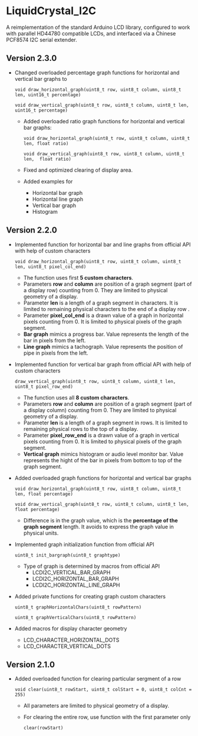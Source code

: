 # LiquidCrystal_I2C
A reimplementation of the standard Arduino LCD library, configured to work
with parallel HD44780 compatible LCDs, and interfaced via a Chinese
PCF8574 I2C serial extender.

Version 2.3.0
--
- Changed overloaded percentage graph functions for horizontal and vertical bar graphs to

	`void draw_horizontal_graph(uint8_t row, uint8_t column, uint8_t len, uint16_t percentage)`
	
	`void draw_vertical_graph(uint8_t row, uint8_t column, uint8_t len,  uint16_t percentage)`

  - Added overloaded ratio graph functions for horizontal and vertical bar graphs:

	`void draw_horizontal_graph(uint8_t row, uint8_t column, uint8_t len, float ratio)`
	
	`void draw_vertical_graph(uint8_t row, uint8_t column, uint8_t len,  float ratio)`
  
  - Fixed and optimized clearing of display area.
  - Added examples for
    - Horizontal bar graph
    - Horizontal line graph
    - Vertical bar graph
    - Histogram

Version 2.2.0
--
- Implemented function for horizontal bar and line graphs from official API with help of custom characters

	`void draw_horizontal_graph(uint8_t row, uint8_t column, uint8_t len, uint8_t pixel_col_end)`

	- The function uses first **5 custom characters**.
	- Parameters **row** and **column** are position of a graph segment (part of a display row) counting from 0. They are limited to physical geometry of a display.
	- Parameter **len** is a length of a graph segment in characters. It is limited to remaining physical characters to the end of a display row .
	- Parameter **pixel\_col\_end** is a drawn value of a graph in horizontal pixels counting from 0. It is limited to physical pixels of the graph segment.
	- **Bar graph** mimics a progress bar. Value represents the length of the bar in pixels from the left.
	- **Line graph** mimics a tachograph. Value represents the position of pipe in pixels from the left.

- Implemented function for vertical bar graph from official API with help of custom characters

	`draw_vertical_graph(uint8_t row, uint8_t column, uint8_t len,  uint8_t pixel_row_end)`

	- The function uses all **8 custom characters**.
	- Parameters **row** and **column** are position of a graph segment (part of a display column) counting from 0. They are limited to physical geometry of a display.
	- Parameter **len** is a length of a graph segment in rows. It is limited to remaining physical rows to the top of a display.
	- Parameter **pixel\_row\_end** is a drawn value of a graph in vertical pixels counting from 0. It is limited to physical pixels of the graph segment.
	- **Vertical graph** mimics histogram or audio level monitor bar. Value represents the hight of the bar in pixels from bottom to top of the graph segment.

- Added overloaded graph functions for horizontal and vertical bar graphs

	`void draw_horizontal_graph(uint8_t row, uint8_t column, uint8_t len, float percentage)`
	
	`void draw_vertical_graph(uint8_t row, uint8_t column, uint8_t len,  float percentage)`

	- Difference is in the graph value, which is the **percentage of the graph segment** length. It avoids to express the graph value in physical units.

- Implemented graph initialization function from official API

	`uint8_t init_bargraph(uint8_t graphtype)`

	- Type of graph is determined by macros from official API
      	- LCDI2C\_VERTICAL\_BAR_GRAPH
    	- LCDI2C\_HORIZONTAL\_BAR_GRAPH
    	- LCDI2C\_HORIZONTAL\_LINE_GRAPH

- Added private functions for creating graph custom characters

	`uint8_t graphHorizontalChars(uint8_t rowPattern)`
	
	`uint8_t graphVerticalChars(uint8_t rowPattern)`  

- Added macros for display character geometry
	- LCD\_CHARACTER\_HORIZONTAL\_DOTS
	- LCD\_CHARACTER\_VERTICAL\_DOTS


Version 2.1.0
--
- Added overloaded function for clearing particular sergment of a row

	`void clear(uint8_t rowStart, uint8_t colStart = 0, uint8_t colCnt = 255)`

	- All parameters are limited to physical geometry of a display.
	- For clearing the entire row, use function with the first parameter only

		`clear(rowStart)`  
